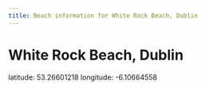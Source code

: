 ```yaml
---
title: Beach information for White Rock Beach, Dublin
---
```

# White Rock Beach, Dublin 

<div class="location-info">latitude: 53.26601218 longitude: -6.10664558</div>
<div></div>